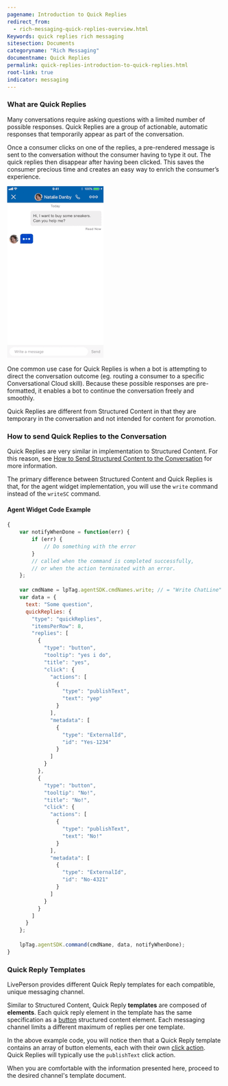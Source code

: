 ```yaml
---
pagename: Introduction to Quick Replies
redirect_from:
  - rich-messaging-quick-replies-overview.html
Keywords: quick replies rich messaging
sitesection: Documents
categoryname: "Rich Messaging"
documentname: Quick Replies
permalink: quick-replies-introduction-to-quick-replies.html
root-link: true
indicator: messaging
---
```


### What are Quick Replies

Many conversations require asking questions with a limited number of possible responses. Quick Replies are a group of actionable, automatic responses that temporarily appear as part of the conversation.

Once a consumer clicks on one of the replies, a pre-rendered message is sent to the conversation without the consumer having to type it out. The quick replies then disappear after having been clicked. This saves the consumer precious time and creates an easy way to enrich the consumer’s experience.

![Quick Replies](img/archive/quick-replies.gif)

One common use case for Quick Replies is when a bot is attempting to direct the conversation outcome (eg. routing a consumer to a specific Conversational Cloud skill). Because these possible responses are pre-formatted, it enables a bot to continue the conversation freely and smoothly.

Quick Replies are different from Structured Content in that they are temporary in the conversation and not intended for content for promotion.

### How to send Quick Replies to the Conversation

Quick Replies are very similar in implementation to Structured Content. For this reason, see [How to Send Structured Content to the Conversation](structured-content-introduction-to-structured-content.html#how-to-send-structured-content-to-the-conversation) for more information.

The primary difference between Structured Content and Quick Replies is that, for the agent widget implementation, you will use the `write` command instead of the `writeSC` command.

#### Agent Widget Code Example

```javascript
{
    var notifyWhenDone = function(err) {
        if (err) {
            // Do something with the error
        }
        // called when the command is completed successfully,
        // or when the action terminated with an error.
    };

    var cmdName = lpTag.agentSDK.cmdNames.write; // = "Write ChatLine"
    var data = {
      text: "Some question",
      quickReplies: {
        "type": "quickReplies",
        "itemsPerRow": 8,
        "replies": [
          {
            "type": "button",
            "tooltip": "yes i do",
            "title": "yes",
            "click": {
              "actions": [
                {
                  "type": "publishText",
                  "text": "yep"
                }
              ],
              "metadata": [
                {
                  "type": "ExternalId",
                  "id": "Yes-1234"
                }
              ]
            }
          },
          {
            "type": "button",
            "tooltip": "No!",
            "title": "No!",
            "click": {
              "actions": [
                {
                  "type": "publishText",
                  "text": "No!"
                }
              ],
              "metadata": [
                {
                  "type": "ExternalId",
                  "id": "No-4321"
                }
              ]
            }
          }
        ]
      }
    };

    lpTag.agentSDK.command(cmdName, data, notifyWhenDone);
}
```

### Quick Reply Templates

LivePerson provides different Quick Reply templates for each compatible, unique messaging channel.

Similar to Structured Content, Quick Reply **templates** are composed of **elements**. Each quick reply element in the template has the same specification as a [button](structured-content-introduction-to-structured-content.html#button) structured content element. Each messaging channel limits a different maximum of replies per one template.

In the above example code, you will notice then that a Quick Reply template contains an array of button elements, each with their own [click action](structured-content-introduction-to-structured-content.html#element-click-operations). Quick Replies will typically use the `publishText` click action.

When you are comfortable with the information presented here, proceed to the desired channel's template document.

